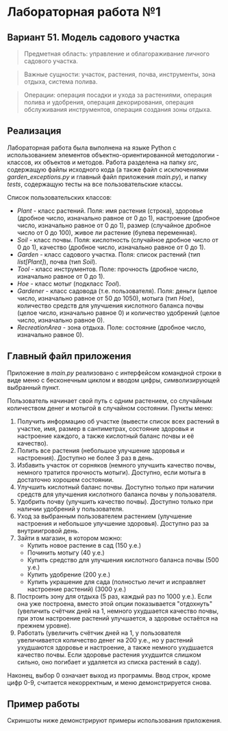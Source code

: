 # Лабораторная работа №1
## Вариант 51. Модель садового участка
> Предметная область: управление и облагораживание личного садового участка.

> Важные сущности: участок, растения, почва, инструменты, зона отдыха, система полива.

> Операции: операция посадки и ухода за растениями, операция полива и удобрения, операция декорирования, операция обслуживания инструментов, операция создания зоны отдыха.


## Реализация
Лабораторная работа была выполнена на языке Python с использованием элементов объектно-ориентированной методологии - классов, их объектов и методов.
Работа разделена на папку _src_, содержащую файлы исходного кода (а также файл с исключениями _garden_exceptions.py_ и главный файл приложения _main.py_), и папку _tests_, содержащую тесты на все пользовательские классы. 

Список пользовательских классов:
* _Plant_ - класс растений. Поля: имя растения (строка), здоровье (дробное число, изначально равное от 0 до 1), настроение (дробное число, изначально равное от 0 до 1), размер (случайное дробное число от 0 до 100), живое ли растение (булева переменная).
* _Soil_ - класс почвы. Поля: кислотность (случайное дробное число от 0 до 1), качество (дробное число, изначально равное от 0 до 1).
* _Garden_ - класс садового участка. Поля: список растений (тип _list\[Plant\]_), почва (тип _Soil_).
* _Tool_ - класс инструментов. Поле: прочность (дробное число, изначально равное от 0 до 1).
* _Hoe_ - класс мотыг (подкласс _Tool_).
* _Gardener_ - класс садовода (т.е. пользователя). Поля: деньги (целое число, изначально равное от 50 до 1050), мотыга (тип _Hoe_), количество средств для улучшения кислотного баланса почвы (целое число, изначально равное 0) и количество удобрений (целое число, изначально равное 0).
* _RecreationArea_ - зона отдыха. Поле: состояние (дробное число, изначально равное 0).

## Главный файл приложения

Приложение в _main.py_ реализовано с интерфейсом командной строки в виде меню с бесконечным циклом и вводом цифры, символизирующей выбранный пункт.

Пользователь начинает свой путь с одним растением, со случайным количеством денег и мотыгой в случайном состоянии.
Пункты меню:
1. Получить информацию об участке (вывести список всех растений в участке, имя, размер в сантиметрах, состояние здоровья и настроение каждого, а также кислотный баланс почвы и её качество).
2. Полить все растения (небольшое улучшение здоровья и настроения). Доступно не более 3 раз в день.
3. Избавить участок от сорняков (немного улучшить качество почвы, немного тратится прочность мотыги). Доступно, если мотыга в достаточно хорошем состоянии.
4. Улучшить кислотный баланс почвы. Доступно только при наличии средств для улучшения кислотного баланса почвы у пользователя.
5. Удобрить почву (улучшить качество почвы). Доступно только при наличии удобрений у пользователя.
6. Уход за выбранным пользователем растением (улучшение настроения и небольшое улучшение здоровья). Доступно раз за внутриигровой день.
7. Зайти в магазин, в котором можно:
   * Купить новое растение в сад (150 у.е.)
   * Починить мотыгу (40 у.е.)
   * Купить средство для улучшения кислотного баланса почвы (500 у.е.)
   * Купить удобрение (200 у.е.)
   * Купить украшение для сада (полностью лечит и исправляет настроение растений) (3000 у.е.)
8. Построить зону для отдыха (5 раз, каждый раз по 1000 у.е.). Если она уже построена, вместо этой опции показывается "отдохнуть" (увеличить счётчик дней на 1, немного ухудшается качество почвы, при этом настроение растений улучшается, а здоровье остаётся на прежнем уровне).
9. Работать (увеличить счётчик дней на 1, у пользователя увеличивается количество денег на 200 у.е., но у растений ухудшаются здоровье и настроение, а также немного ухудшается качество почвы. Если здоровье растения ухудшится слишком сильно, оно погибает и удаляется из списка растений в саду).

Наконец, выбор 0 означает выход из программы. Ввод строк, кроме цифр 0-9, считается некорректным, и меню демонстрируется снова.

## Пример работы
Скриншоты ниже демонстрируют примеры использования приложения.

